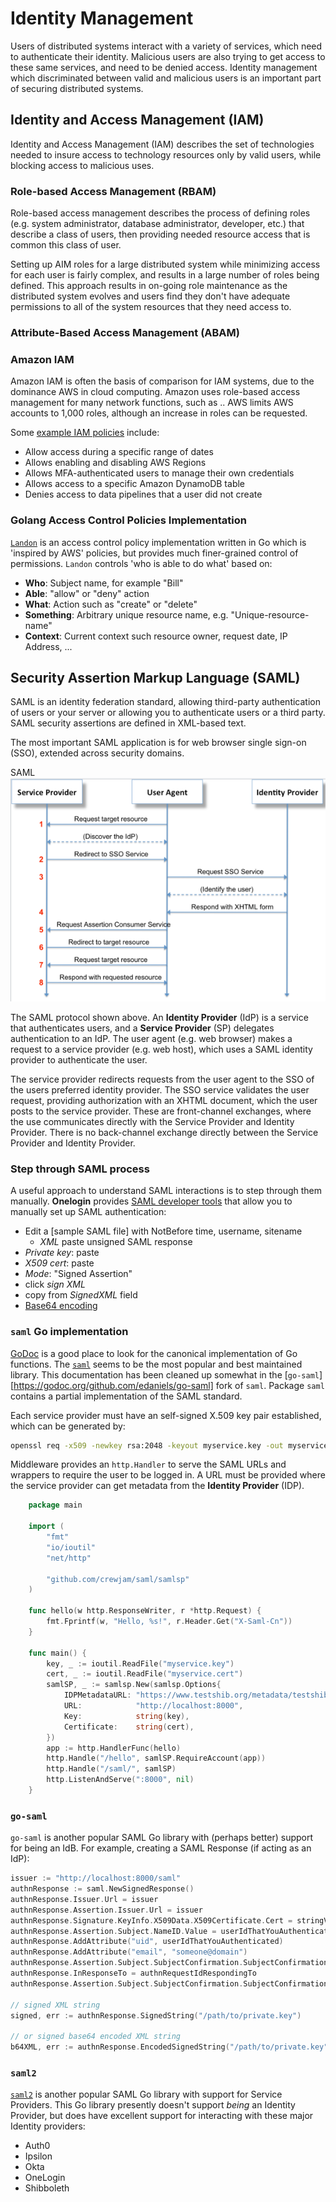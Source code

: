 # Identity Management
Users of distributed systems interact with a variety of services, which need to authenticate their identity. 
Malicious users are also trying to get access to these same services, and need to be denied access.
Identity management which discriminated between valid and malicious users is an important part
of securing distributed systems. 

## Identity and Access Management (IAM)
Identity and Access Management (IAM) describes the set of technologies needed to insure access to
technology resources only by valid users, while blocking access to malicious uses.

### Role-based Access Management (RBAM)
Role-based access management describes the process of defining roles (e.g. system administrator, database administrator,
developer, etc.) that describe a class of users, then providing needed resource access that is common this class of user.

Setting up AIM roles for a large distributed system while minimizing access for each user is fairly complex,
and results in a large number of roles being defined. This approach results in on-going role maintenance 
as the distributed system evolves and users find they don't have adequate permissions to all of the system resources 
that they need access to.

### Attribute-Based Access Management (ABAM)

### Amazon IAM
Amazon IAM is often the basis of comparison for IAM systems, due to the dominance AWS in cloud computing.
Amazon uses role-based access management for many network functions, such as ..
AWS limits AWS accounts to 1,000 roles, although an increase in roles can be requested.

Some [example IAM policies](https://docs.aws.amazon.com/IAM/latest/UserGuide/access_policies_examples.html) include:
* Allow access during a specific range of dates
* Allows enabling and disabling AWS Regions
* Allows MFA-authenticated users to manage their own credentials
* Allows access to a specific Amazon DynamoDB table
* Denies access to data pipelines that a user did not create


### Golang Access Control Policies Implementation
[`Landon`](https://github.com/ory/ladon) is an access control policy implementation written in Go which is 'inspired by AWS' policies,
but provides much finer-grained control of permissions. `Landon` controls 'who is able to do what' based on:
* **Who**: Subject name, for example "Bill"
* **Able**: "allow" or "deny" action
* **What**: Action such as "create" or "delete"
* **Something**: Arbitrary unique resource name, e.g. "Unique-resource-name"
* **Context**: Current context such resource owner, request date, IP Address, ...


## Security Assertion Markup Language (SAML)
SAML is an identity federation standard, allowing third-party authentication of users or your server or allowing you to authenticate users or a third party.
SAML security assertions are defined in XML-based text.

The most important SAML application is for web browser single sign-on (SSO), extended across security domains.

SAML ![single-sign on](figs/SAML2_single_sign_on.png)

The SAML protocol shown above. An **Identity Provider** (IdP) is a service that authenticates users, and a **Service Provider** (SP) 
delegates authentication to an IdP. The user agent (e.g. web browser) makes a request to a service provider (e.g. web host),
which uses a SAML identity provider to authenticate the user. 

The service provider redirects requests from the user agent to the SSO of the users preferred identity provider.
The SSO service validates the user request, providing authorization with an XHTML document, which the user posts
to the service provider. These are front-channel exchanges, where the use communicates directly with the Service Provider
and Identity Provider. There is no back-channel exchange directly between the Service Provider and Identity Provider. 

### Step through SAML process
A useful approach to understand SAML interactions is to step through them manually.
**Onelogin** provides [SAML developer tools](https://www.samltool.com/sign_response.php) that 
allow you to manually set up SAML authentication:
* Edit a [sample SAML file] with NotBefore time, username, sitename
  * *XML* paste unsigned SAML response
* *Private key*: paste
* *X509 cert*: paste
* *Mode*: "Signed Assertion"
* click *sign XML*
* copy from *SignedXML* field
* [Base64 encoding](https://www.samltool.com/base64.php
)

### `saml` Go implementation
[GoDoc](https://godoc.org/) is a good place to look for the canonical implementation of Go functions.
The [`saml`](https://godoc.org/github.com/crewjam/saml) seems to be the most popular and best maintained library.
This documentation has been cleaned up somewhat in the [`go-saml`][https://godoc.org/github.com/edaniels/go-saml] 
fork of `saml`. Package `saml` contains a partial implementation of the SAML standard. 

Each service provider must have an self-signed X.509 key pair established, which can be generated by:
```sh
openssl req -x509 -newkey rsa:2048 -keyout myservice.key -out myservice.cert -days 365 -nodes -subj "/CN=myservice.example.com"
```

Middleware provides an `http.Handler` to serve the SAML URLs and wrappers to require the user to be logged in. 
A URL must be provided where the service provider can get metadata from the **Identity Provider** (IDP).
```go
    package main

    import (
        "fmt"
        "io/ioutil"
        "net/http"

        "github.com/crewjam/saml/samlsp"
    )

    func hello(w http.ResponseWriter, r *http.Request) {
        fmt.Fprintf(w, "Hello, %s!", r.Header.Get("X-Saml-Cn"))
    }

    func main() {
        key, _ := ioutil.ReadFile("myservice.key")
        cert, _ := ioutil.ReadFile("myservice.cert")
        samlSP, _ := samlsp.New(samlsp.Options{
            IDPMetadataURL: "https://www.testshib.org/metadata/testshib-providers.xml",
            URL:            "http://localhost:8000",
            Key:            string(key),
            Certificate:    string(cert),
        })
        app := http.HandlerFunc(hello)
        http.Handle("/hello", samlSP.RequireAccount(app))
        http.Handle("/saml/", samlSP)
        http.ListenAndServe(":8000", nil)
    }
```

### `go-saml`
`go-saml` is another popular SAML Go library with (perhaps better) support for being an IdB.
For example, creating a SAML Response (if acting as an IdP):

```go
issuer := "http://localhost:8000/saml"
authnResponse := saml.NewSignedResponse()
authnResponse.Issuer.Url = issuer
authnResponse.Assertion.Issuer.Url = issuer
authnResponse.Signature.KeyInfo.X509Data.X509Certificate.Cert = stringValueOfCert
authnResponse.Assertion.Subject.NameID.Value = userIdThatYouAuthenticated
authnResponse.AddAttribute("uid", userIdThatYouAuthenticated)
authnResponse.AddAttribute("email", "someone@domain")
authnResponse.Assertion.Subject.SubjectConfirmation.SubjectConfirmationData.InResponseTo = authnRequestIdRespondingTo
authnResponse.InResponseTo = authnRequestIdRespondingTo
authnResponse.Assertion.Subject.SubjectConfirmation.SubjectConfirmationData.Recipient = issuer

// signed XML string
signed, err := authnResponse.SignedString("/path/to/private.key")

// or signed base64 encoded XML string
b64XML, err := authnResponse.EncodedSignedString("/path/to/private.key")

```

### `saml2`
[`saml2`](https://github.com/russellhaering/gosaml2) is another popular SAML Go library with support for Service Providers.
This Go library presently doesn't support *being* an Identity Provider, but does have excellent support for interacting
with these major Identity providers:
* Auth0
* Ipsilon
* Okta
* OneLogin
* Shibboleth
